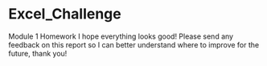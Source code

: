 # Excel_Challenge
Module 1 Homework
I hope everything looks good! Please send any feedback on this report so I can better understand where to improve for the future, thank you!
